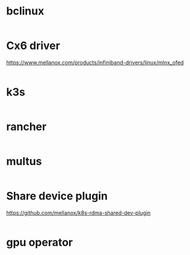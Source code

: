 # bclinux

```bash

```

# Cx6 driver
https://www.mellanox.com/products/infiniband-drivers/linux/mlnx_ofed
```bash


```

# k3s

```bash


```

# rancher

```bash


```

# multus

```bash

```

# Share device plugin
https://github.com/mellanox/k8s-rdma-shared-dev-plugin
```bash


```

# gpu operator

```bash


```
